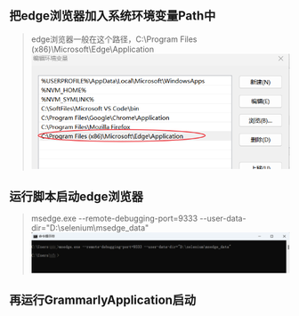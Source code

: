 ## 把edge浏览器加入系统环境变量Path中
 > edge浏览器一般在这个路径，C:\Program Files (x86)\Microsoft\Edge\Application
 ![img.png](img.png)

## 运行脚本启动edge浏览器
  > msedge.exe --remote-debugging-port=9333 --user-data-dir="D:\selenium\msedge_data"
  > ![img_1.png](img_1.png)

## 再运行GrammarlyApplication启动